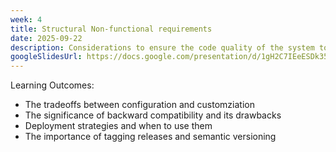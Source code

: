 ```yaml
---
week: 4
title: Structural Non-functional requirements
date: 2025-09-22
description: Considerations to ensure the code quality of the system to enable it to be operated and maintained in quality.
googleSlidesUrl: https://docs.google.com/presentation/d/1gH2C7IEeESDk35BkrkAFtyZji8vPz5BxkdgNA931Vn8/
---
```


Learning Outcomes:

- The tradeoffs between configuration and customziation
- The significance of backward compatibility and its drawbacks
- Deployment strategies and when to use them
- The importance of tagging releases and semantic versioning
